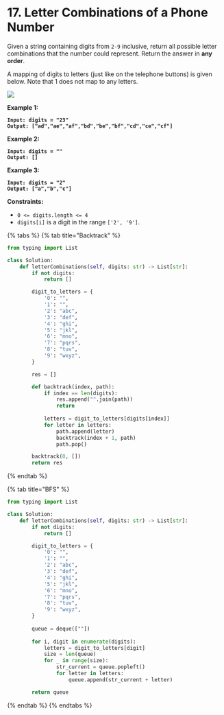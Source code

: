 # 17. Letter Combinations of a Phone Number

Given a string containing digits from `2-9` inclusive, return all possible letter combinations that the number could represent. Return the answer in **any order**.

A mapping of digits to letters (just like on the telephone buttons) is given below. Note that 1 does not map to any letters.

![](https://assets.leetcode.com/uploads/2022/03/15/1200px-telephone-keypad2svg.png)

&#x20;

**Example 1:**

<pre><code><strong>Input: digits = "23"
</strong><strong>Output: ["ad","ae","af","bd","be","bf","cd","ce","cf"]
</strong></code></pre>

**Example 2:**

<pre><code><strong>Input: digits = ""
</strong><strong>Output: []
</strong></code></pre>

**Example 3:**

<pre><code><strong>Input: digits = "2"
</strong><strong>Output: ["a","b","c"]
</strong></code></pre>

&#x20;

**Constraints:**

* `0 <= digits.length <= 4`
* `digits[i]` is a digit in the range `['2', '9']`.

{% tabs %}
{% tab title="Backtrack" %}
```python
from typing import List

class Solution:
    def letterCombinations(self, digits: str) -> List[str]:
        if not digits:
            return []

        digit_to_letters = {
            '0': "",
            '1': "",
            '2': "abc",
            '3': "def",
            '4': "ghi",
            '5': "jkl",
            '6': "mno",
            '7': "pqrs",
            '8': "tuv",
            '9': "wxyz",
        }

        res = []

        def backtrack(index, path):
            if index == len(digits):
                res.append("".join(path))
                return
            
            letters = digit_to_letters[digits[index]]
            for letter in letters:
                path.append(letter)
                backtrack(index + 1, path)
                path.pop()

        backtrack(0, [])
        return res

```
{% endtab %}

{% tab title="BFS" %}
```python
from typing import List

class Solution:
    def letterCombinations(self, digits: str) -> List[str]:
        if not digits:
            return []

        digit_to_letters = {
            '0': "",
            '1': "",
            '2': "abc",
            '3': "def",
            '4': "ghi",
            '5': "jkl",
            '6': "mno",
            '7': "pqrs",
            '8': "tuv",
            '9': "wxyz",
        }
        
        queue = deque([""])
        
        for i, digit in enumerate(digits):
            letters = digit_to_letters[digit]
            size = len(queue)
            for _ in range(size):
                str_current = queue.popleft()
                for letter in letters:
                    queue.append(str_current + letter)

        return queue
```
{% endtab %}
{% endtabs %}
